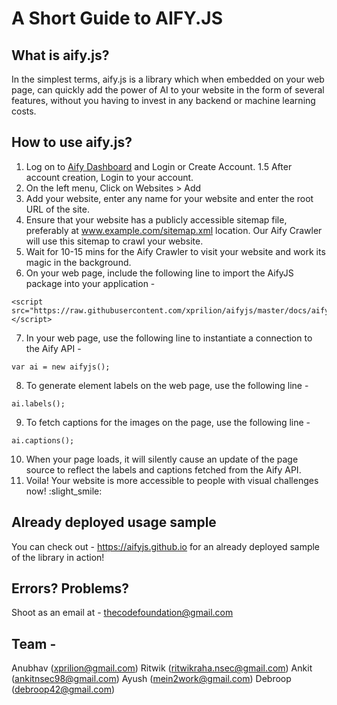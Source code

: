 # A Short Guide to AIFY.JS

## What is aify.js?
 
In the simplest terms, aify.js is a library which when embedded on your web page, can quickly add the power of AI to your website in the form of several features, without you having to invest in any backend or machine learning costs.

## How to use aify.js?

1. Log on to [Aify Dashboard](https://568bd7cf.ngrok.io/) and Login or Create Account.
1.5 After account creation, Login to your account. 
2. On the left menu, Click on Websites > Add
3. Add your website, enter any name for your website and enter the root URL of the site.
4. Ensure that your website has a publicly accessible sitemap file, preferably at www.example.com/sitemap.xml location. Our Aify Crawler will use this sitemap to crawl your website.
5. Wait for 10-15 mins for the Aify Crawler to visit your website and work its magic in the background.
6. On your web page, include the following line to import the AifyJS package into your application - 
```
<script src="https://raw.githubusercontent.com/xprilion/aifyjs/master/docs/aify.js"></script>
```
7. In your web page, use the following line to instantiate a connection to the Aify API - 
```
var ai = new aifyjs();
```
8. To generate element labels on the web page, use the following line - 
```
ai.labels();
```
9. To fetch captions for the images on the page, use the following line - 
```
ai.captions();
```
10. When your page loads, it will silently cause an update of the page source to reflect the labels and captions fetched from the Aify API.
11. Voila! Your website is more accessible to people with visual challenges now! :slight_smile:

## Already deployed usage sample

You can check out - https://aifyjs.github.io for an already deployed sample of the library in action! 

## Errors? Problems?

Shoot as an email at - thecodefoundation@gmail.com

## Team - 

Anubhav (xprilion@gmail.com)
Ritwik (ritwikraha.nsec@gmail.com)
Ankit (ankitnsec98@gmail.com)
Ayush (mein2work@gmail.com)
Debroop (debroop42@gmail.com)
